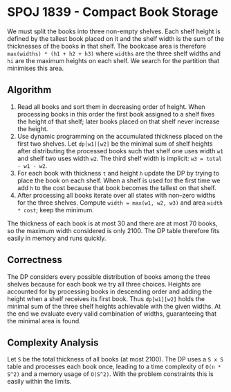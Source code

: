 # SPOJ 1839 - Compact Book Storage

We must split the books into three non-empty shelves.  Each shelf height is
defined by the tallest book placed on it and the shelf width is the sum of the
thicknesses of the books in that shelf.  The bookcase area is therefore
`max(widths) * (h1 + h2 + h3)` where `widths` are the three shelf widths and
`hi` are the maximum heights on each shelf.  We search for the partition that
minimises this area.

## Algorithm

1. Read all books and sort them in decreasing order of height.  When processing
   books in this order the first book assigned to a shelf fixes the height of
   that shelf; later books placed on that shelf never increase the height.
2. Use dynamic programming on the accumulated thickness placed on the first two
   shelves.  Let `dp[w1][w2]` be the minimal sum of shelf heights after
   distributing the processed books such that shelf one uses width `w1` and
   shelf two uses width `w2`.  The third shelf width is implicit: `w3 = total -
   w1 - w2`.
3. For each book with thickness `t` and height `h` update the DP by trying to
   place the book on each shelf.  When a shelf is used for the first time we add
   `h` to the cost because that book becomes the tallest on that shelf.
4. After processing all books iterate over all states with non–zero widths for
   the three shelves.  Compute `width = max(w1, w2, w3)` and area `width * cost`;
   keep the minimum.

The thickness of each book is at most 30 and there are at most 70 books, so the
maximum width considered is only 2100.  The DP table therefore fits easily in
memory and runs quickly.

## Correctness

The DP considers every possible distribution of books among the three shelves
because for each book we try all three choices.  Heights are accounted for by
processing books in descending order and adding the height when a shelf receives
its first book.  Thus `dp[w1][w2]` holds the minimal sum of the three shelf
heights achievable with the given widths.  At the end we evaluate every valid
combination of widths, guaranteeing that the minimal area is found.

## Complexity Analysis

Let `S` be the total thickness of all books (at most 2100).  The DP uses a
`S x S` table and processes each book once, leading to a time complexity of
`O(n * S^2)` and a memory usage of `O(S^2)`.  With the problem constraints this
is easily within the limits.

